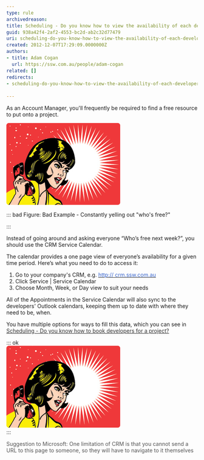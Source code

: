 ```yaml
---
type: rule
archivedreason: 
title: Scheduling - Do you know how to view the availability of each developer? (Resource Scheduling)
guid: 938a42f4-2af2-4553-bc2d-ab2c32d77479
uri: scheduling-do-you-know-how-to-view-the-availability-of-each-developer-resource-scheduling
created: 2012-12-07T17:29:09.0000000Z
authors:
- title: Adam Cogan
  url: https://ssw.com.au/people/adam-cogan
related: []
redirects:
- scheduling-do-you-know-how-to-view-the-availability-of-each-developer-(resource-scheduling)

---
```


As an Account Manager, you'll frequently be required to find a free resource to put onto a project.

![yelling-whos-free.jpg](yelling-whos-free.jpg)


::: bad
Figure: Bad Example - Constantly yelling out "who's free?" 

:::


Instead of going around and asking everyone “Who’s free next week?”, you should use the CRM Service Calendar.

The calendar provides a one page view of everyone’s availability for a given time period. Here’s what you need to do to access it:

<!--endintro-->



1. Go to your company's CRM, e.g. [<font color="#3a66cc">http:// crm.ssw.com.au</font>](http://crm.ssw.com.au/)
2. Click Service | Service Calendar
3. Choose Month, Week, or Day view to suit your needs


All of the Appointments in the Service Calendar will also sync to the developers' Outlook calendars, keeping them up to date with where they need to be, when.

You have multiple options for ways to fill this data, which you can see in [<font color="#333333">Scheduling - Do you know how to book developers for a project? </font>](/Pages/How-to-book-developers-for-a-project.aspx)

::: ok  
![Figure: The Service Calendar in CRM is showing that Drew is available but Mehmet is busy next week](yelling-whos-free.jpg)  
:::  

<font color="#555555">Suggestion to Microsoft: One limitation of CRM is that you cannot send a URL to this page to someone, so they will have to navigate to it themselves</font>

